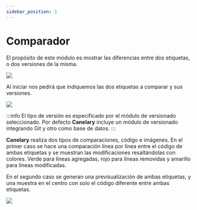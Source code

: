 ```yaml
---
sidebar_position: 3
---
```


# Comparador

El propósito de este módulo es mostrar las diferencias entre dos etiquetas, o dos versiones de la misma.

<div className="text--center">
    <img src="/img/comparador.png" />
</div>

Al iniciar nos pedirá que indiquemos las dos etiquetas a comparar y sus versiones.

<div className="text--center">
    <img src="/img/comparador_select.png" />
</div>

:::info
El tipo de versión es especificado por el módulo de versionado seleccionado.
Por defecto **Canelary** incluye un módulo de versionado integrando Git y otro como base de datos.
:::

**Canelary** realiza dos tipos de comparaciones, código e imágenes.
En el primer caso se hace una comparación línea por línea entre el código de ambas etiquetas y se muestran las modificaciones resaltándolas con colores.
Verde para líneas agregadas, rojo para líneas removidas y amarillo para líneas modificadas.

En el segundo caso se generan una previsualización de ambas etiquetas, y una muestra en el centro con solo el código diferente entre ambas etiquetas.

<div className="text--center">
    <img src="/img/comparador_imagen.png" />
</div>
